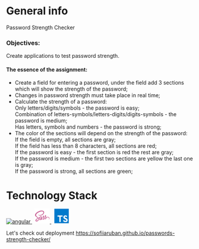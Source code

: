 <h1> General info </h1>

Password Strength Checker

<h3>Objectives:</h3>
Create applications to test password strength.
<h4>The essence of the assignment:</h4>
<ul> <li>Create a field for entering a password, under the field add 3 sections which will show the strength of the password;</li>
   <li>Changes in password strength must take place in real time;</li>
   <li>Calculate the strength of a password:</li>
   Only letters/digits/symbols - the password is easy;<br>
  Combination of letters-symbols/letters-digits/digits-symbols - the password is medium;<br>
  Has letters, symbols and numbers - the password is strong;
   <li>The color of the sections will depend on the strength of the password:</li>
   If the field is empty, all sections are gray;<br>
   If the field has less than 8 characters, all sections are red;<br>
  If the password is easy - the first section is red the rest are gray;<br>
  If the password is medium - the first two sections are yellow the last one is gray;<br>
   If the password is strong, all sections are green;<br>
</ul>
<h1>Technology Stack </h1>
<p align="left"> <a href="https://angular.io" target="_blank" rel="noreferrer"> <img src="https://angular.io/assets/images/logos/angular/angular.svg" alt="angular" width="40" height="40"/> </a>  &nbsp; <a href="https://sass-lang.com" target="_blank" rel="noreferrer"> <img src="https://raw.githubusercontent.com/devicons/devicon/master/icons/sass/sass-original.svg" alt="sass" width="40" height="40"/> </a>&nbsp;  <a href="https://www.typescriptlang.org/" target="_blank" rel="noreferrer"> <img src="https://raw.githubusercontent.com/devicons/devicon/master/icons/typescript/typescript-original.svg" alt="typescript" width="40" height="40"/> </a> </p

Let's check out deployment <a>https://sofiiaruban.github.io/passwords-strength-checker/ </a>
